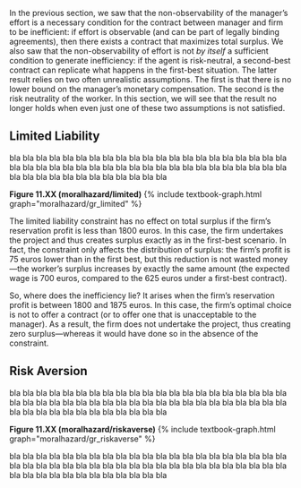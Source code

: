 


In the previous section, we saw that the non-observability of the manager’s effort is a necessary condition for the contract between manager and firm to be inefficient: if effort is observable (and can be part of legally binding agreements), then there exists a contract that maximizes total surplus. We also saw that the non-observability of effort is not <i>by itself</i> a sufficient condition to generate inefficiency: if the agent is risk-neutral, a second-best contract can replicate what happens in the first-best situation. The latter result relies on two often unrealistic assumptions. The first is that there is no lower bound on the manager’s monetary compensation. The second is the risk neutrality of the worker. In this section, we will see that the result no longer holds when even just one of these two assumptions is not satisfied.





<h2 id="subsec_mh-limited">Limited Liability</h2>

bla bla bla bla bla bla bla bla bla bla bla bla bla bla bla bla bla bla bla bla bla bla bla bla bla bla bla bla bla bla bla bla bla bla bla bla bla bla bla bla bla bla bla bla bla bla bla bla bla bla bla bla bla bla 


<a id="gr_moralhazard/limited"><strong>Figure 11.XX (moralhazard/limited)</strong></a>
{% include textbook-graph.html graph="moralhazard/gr_limited" %}

  
The limited liability constraint has no effect on total surplus if the firm’s reservation profit is less than 1800 euros. In this case, the firm undertakes the project and thus creates surplus exactly as in the first-best scenario. In fact, the constraint only affects the distribution of surplus: the firm’s profit is 75 euros lower than in the first best, but this reduction is not wasted money—the worker’s surplus increases by exactly the same amount (the expected wage is 700 euros, compared to the 625 euros under a first-best contract).

So, where does the inefficiency lie? It arises when the firm’s reservation profit is between 1800 and 1875 euros. In this case, the firm’s optimal choice is not to offer a contract (or to offer one that is unacceptable to the manager). As a result, the firm does not undertake the project, thus creating zero surplus—whereas it would have done so in the absence of the constraint.








<h2 id="subsec_mh-riskaverse">Risk Aversion</h2>

bla bla bla bla bla bla bla bla bla bla bla bla bla bla bla bla bla bla bla bla bla bla bla bla bla bla bla bla bla bla bla bla bla bla bla bla bla bla bla bla bla bla bla bla bla bla bla bla bla bla bla bla bla bla 

<a id="gr_moralhazard/riskaverse"><strong>Figure 11.XX (moralhazard/riskaverse)</strong></a>
{% include textbook-graph.html graph="moralhazard/gr_riskaverse" %}

bla bla bla bla bla bla bla bla bla bla bla bla bla bla bla bla bla bla bla bla bla bla bla bla bla bla bla bla bla bla bla bla bla bla bla bla bla bla bla bla bla bla bla bla bla bla bla bla bla bla bla bla bla bla 
